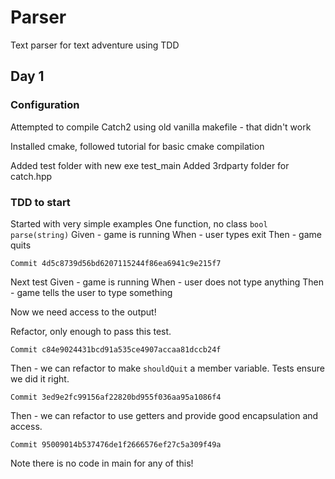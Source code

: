 # Parser
Text parser for text adventure using TDD

## Day 1

### Configuration
Attempted to compile Catch2 using old vanilla makefile - that didn't work

Installed cmake, followed tutorial for basic cmake compilation

Added test folder with new exe test_main
Added 3rdparty folder for catch.hpp

### TDD to start
Started with very simple examples
One function, no class `bool parse(string)`
Given - game is running
When - user types exit
Then - game quits

`Commit 4d5c8739d56bd6207115244f86ea6941c9e215f7`

Next test
Given - game is running
When - user does not type anything
Then - game tells the user to type something

Now we need access to the output!

Refactor, only enough to pass this test.

`Commit c84e9024431bcd91a535ce4907accaa81dccb24f`

Then - we can refactor to make `shouldQuit` a member variable. Tests ensure we did it right.

`Commit 3ed9e2fc99156af22820bd955f036aa95a1086f4`

Then - we can refactor to use getters and provide good encapsulation and access.

`Commit 95009014b537476de1f2666576ef27c5a309f49a`

Note there is no code in main for any of this!